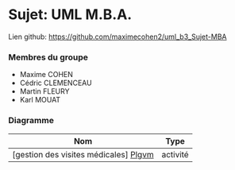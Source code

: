 # Sujet: UML M.B.A.

Lien github: https://github.com/maximecohen2/uml_b3_Sujet-MBA

### Membres du groupe

  - Maxime COHEN
  - Cédric CLEMENCEAU
  - Martin FLEURY
  - Karl MOUAT

### Diagramme

|                        Nom                    |   Type   |
| --------------------------------------------- | -------- |
| [gestion des visites médicales] [Plgvm]       | activité |


[Plgvm]: <https://www.lucidchart.com/invitations/accept/61654808-57a7-40a2-ba41-8890bdf2df89>